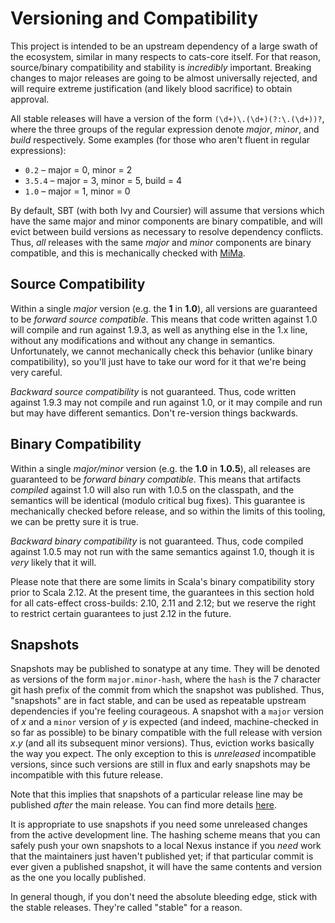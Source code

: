 # Versioning and Compatibility

This project is intended to be an upstream dependency of a large swath of the ecosystem, similar in many respects to cats-core itself.  For that reason, source/binary compatibility and stability is *incredibly* important.  Breaking changes to major releases are going to be almost universally rejected, and will require extreme justification (and likely blood sacrifice) to obtain approval.

All stable releases will have a version of the form `(\d+)\.(\d+)(?:\.(\d+))?`, where the three groups of the regular expression denote *major*, *minor*, and *build* respectively.  Some examples (for those who aren't fluent in regular expressions):

- `0.2` – major = 0, minor = 2
- `3.5.4` – major = 3, minor = 5, build = 4
- `1.0` – major = 1, minor = 0

By default, SBT (with both Ivy and Coursier) will assume that versions which have the same major and minor components are binary compatible, and will evict between build versions as necessary to resolve dependency conflicts.  Thus, *all* releases with the same *major* and *minor* components are binary compatible, and this is mechanically checked with [MiMa](https://github.com/typesafehub/migration-manager).

## Source Compatibility

Within a single *major* version (e.g. the **1** in **1.0**), all versions are guaranteed to be *forward source compatible*.  This means that code written against 1.0 will compile and run against 1.9.3, as well as anything else in the 1.x line, without any modifications and without any change in semantics.  Unfortunately, we cannot mechanically check this behavior (unlike binary compatibility), so you'll just have to take our word for it that we're being very careful.

*Backward source compatibility* is not guaranteed.  Thus, code written against 1.9.3 may not compile and run against 1.0, or it may compile and run but may have different semantics.  Don't re-version things backwards.

## Binary Compatibility

Within a single *major/minor* version (e.g. the **1.0** in **1.0.5**), all releases are guaranteed to be *forward binary compatible*.  This means that artifacts *compiled* against 1.0 will also run with 1.0.5 on the classpath, and the semantics will be identical (modulo critical bug fixes).  This guarantee is mechanically checked before release, and so within the limits of this tooling, we can be pretty sure it is true.

*Backward binary compatibility* is not guaranteed.  Thus, code compiled against 1.0.5 may not run with the same semantics against 1.0, though it is *very* likely that it will.

Please note that there are some limits in Scala's binary compatibility story prior to Scala 2.12.  At the present time, the guarantees in this section hold for all cats-effect cross-builds: 2.10, 2.11 and 2.12; but we reserve the right to restrict certain guarantees to just 2.12 in the future.

## Snapshots

Snapshots may be published to sonatype at any time.  They will be denoted as versions of the form `major.minor-hash`, where the `hash` is the 7 character git hash prefix of the commit from which the snapshot was published.  Thus, "snapshots" are in fact stable, and can be used as repeatable upstream dependencies if you're feeling courageous.  A snapshot with a `major` version of *x* and a `minor` version of *y* is expected (and indeed, machine-checked in so far as possible) to be binary compatible with the full release with version *x*.*y* (and all its subsequent minor versions).  Thus, eviction works basically the way you expect.  The only exception to this is *unreleased* incompatible versions, since such versions are still in flux and early snapshots may be incompatible with this future release.

Note that this implies that snapshots of a particular release line may be published *after* the main release.  You can find more details [here](https://github.com/typelevel/cats-effect/blob/563d29ee01885b00613a3dd8eb6f12c56aa126b2/build.sbt#L80-L110).

It is appropriate to use snapshots if you need some unreleased changes from the active development line.  The hashing scheme means that you can safely push your own snapshots to a local Nexus instance if you *need* work that the maintainers just haven't published yet; if that particular commit is ever given a published snapshot, it will have the same contents and version as the one you locally published.

In general though, if you don't need the absolute bleeding edge, stick with the stable releases.  They're called "stable" for a reason.
